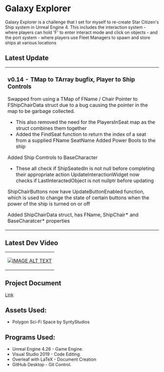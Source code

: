 # Galaxy Explorer

Galaxy Explorer is a challenge that I set for myself to re-create Star Citizen's Ship system in Unreal Engine 4.  This includes the interaction system - where players can hold 'F' to enter interact mode and click on objects - and the port system - where players use Fleet Managers to spawn and store ships at various locations

## Latest Update
<table><tr><td valign="center" width="100%">
 
### v0.14 - TMap to TArray bugfix, Player to Ship Controls
Swapped from using a TMap of FName / Chair Pointer to FShipChairData struct due to a bug causing the pointer in the map to be garbage collected.
 - This also removed the need for the PlayersInSeat map as the struct combines them together
 - Added the FindSeat function to return the index of a seat from a supplied FName SeatName
Added Power Bools to the ship

Added Ship Comtrols to BaseCharacter
 - These all check if ShipSeatedIn is not null before completing their appropriate action
UpdateInteractionWidget now checks if LastInteractedObject is not nullptr before updating

ShipChairButtons now have UpdateButtonEnabled function, which is used to change the state of certain buttons when the power of the ship is turned on or off

Added ShipChairData struct, has FName, ShipChair* and BaseCharatcer* properties

</td></tr></tr></table> 

## Latest Dev Video

<table><tr><td valign="center" width="100%">
 
[![IMAGE ALT TEXT](http://img.youtube.com/vi/D7DjRkftFK8/0.jpg)](https://www.youtube.com/watch?v=D7DjRkftFK8 "Ship Doors")

</td></tr></tr></table> 

## Project Document

[Link](https://github.com/profdambledore/GalaxyExplorer/blob/main/Docs/Galaxy_Explorer.pdf)

## Assets Used:
- Polygon Sci-Fi Space by SyntyStudios 

## Programs Used:
- Unreal Engine 4.26 - Game Engine.
- Visual Studio 2019 - Code Editing.
- Overleaf with LaTeX - Document Creation
- GitHub Desktop - Git Control. 
